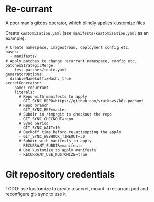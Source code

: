 Re-currant
====

A poor man's gitops operator, which blindly applies kustomize files

Create `kustomization.yaml` (see `manifests/kustomization.yaml` as an example):
```
# Create namespace, imagestream, deployment config etc.
bases:
  - manifests/
# Apply patches to change recurrant namespace, config etc.
patchesStrategicMerge:
  - test-patches/route.yaml
generatorOptions:
  disableNameSuffixHash: true
secretGenerator:
  - name: recurrant
    literals:
      # Repo with manifests to apply
      - GIT_SYNC_REPO=https://github.com/vrutkovs/k8s-podhunt
      # Repo branch
      - GIT_SYNC_REF=master
      # Subdir in /tmp/git to checkout the repo
      - GIT_SYNC_CHECKOUT=repo
      # Sync period
      - GIT_SYNC_WAIT=10
      # Backoff time before re-attempting the apply
      - GIT_SYNC_WEBHOOK_TIMEOUT=30
      # Subdir with manifests to apply
      - RECURRANT_SUBDIR=manifests
      # Use kustomize to apply manifests
      - RECURRANT_USE_KUSTOMIZE=true
```

# Git repository credentials

TODO: use kustomize to create a secret, mount in recurrant pod and reconfigure git-sync to use it
